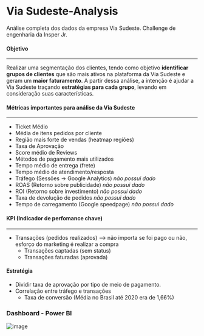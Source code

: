 # Via Sudeste-Analysis
Análise completa dos dados da empresa Via Sudeste. Challenge de engenharia da Insper Jr. 

#### Objetivo
---
Realizar uma segmentação dos clientes, tendo como objetivo **identificar grupos de clientes** que são mais ativos na plataforma da Via Sudeste e geram um **maior faturamento**. A partir dessa análise, a intenção é ajudar a Via Sudeste traçando **estratégias para cada grupo**, levando em consideração suas características.
 
#### Métricas importantes para análise da Via Sudeste
---
- Ticket Médio 
- Média de itens pedidos por cliente
- Região mais forte de vendas (heatmap regiões)
- Taxa de Aprovação 
- Score médio de Reviews
- Métodos de pagamento mais utilizados
- Tempo médio de entrega (frete)
- Tempo médio de atendimento/resposta 
- Tráfego (Sessões -> Google Analytics) *não possui dado*
- ROAS (Retorno sobre publicidade) *não possui dado*
- ROI (Retorno sobre investimento) *não possui dado*
- Taxa de devolução de pedidos *não possui dado*
- Tempo de carregamento (Google speedpage) *não possui dado*

#### KPI (Indicador de perfomance chave) 
---
- Transações (pedidos realizados) --> não importa se foi pago ou não, esforço do marketing é realizar a compra
    - Transações captadas (sem status)
    - Transações faturadas (aprovada)     
    
#### Estratégia

- Dividir taxa de aprovação por tipo de meio de pagamento. 
- Correlação entre tráfego e transações 
    - Taxa de conversão (Média no Brasil até 2020 era de 1,66%) 

### Dashboard - Power BI
![image](https://user-images.githubusercontent.com/62957465/171536157-74d0caf1-d3b8-473d-bafa-603a90f6027e.png)

